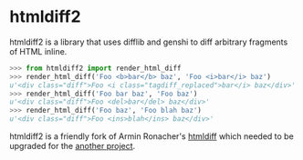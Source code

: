 # htmldiff2

htmldiff2 is a library that uses difflib and genshi to diff arbitrary fragments
of HTML inline.

```python
>>> from htmldiff2 import render_html_diff
>>> render_html_diff('Foo <b>bar</b> baz', 'Foo <i>bar</i> baz')
u'<div class="diff">Foo <i class="tagdiff_replaced">bar</i> baz</div>'
>>> render_html_diff('Foo bar baz', 'Foo baz')
u'<div class="diff">Foo <del>bar</del> baz</div>'
>>> render_html_diff('Foo baz', 'Foo blah baz')
u'<div class="diff">Foo <ins>blah</ins> baz</div>'
```

htmldiff2 is a friendly fork of Armin Ronacher's
[htmldiff](https://github.com/mitsuhiko/htmldiff) which needed to be upgraded
for the [another project](https://github.com/mitsuhiko/htmldiff/issues/7).
